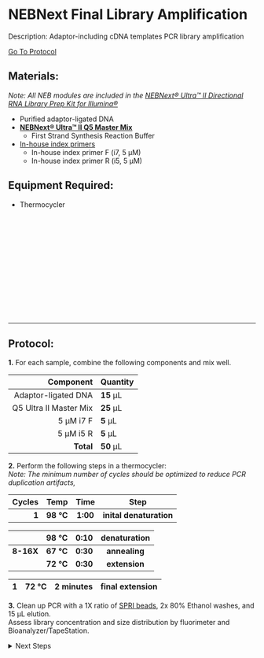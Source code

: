 NEBNext Final Library Amplification
================================================================================
Description: Adaptor-including cDNA templates PCR library amplification

[Go To Protocol](#protocol)

Materials:
--------------------------------------------------------------------------------
  _Note: All NEB modules are included in the [NEBNext® Ultra™ II Directional RNA Library Prep Kit for Illumina®](https://www.neb.com/products/e7760-nebnext-ultra-ii-directional-rna-library-prep-kit-for-illumina#Product%20Information)_
  * Purified adaptor-ligated DNA
  * **[NEBNext® Ultra™ II Q5 Master Mix](https://www.neb.com/products/m0544-nebnext-ultra-ii-q5-master-mix#Product%20Information)**
    * First Strand Synthesis Reaction Buffer  
  * [In-house index primers](../../CWML-primers.csv)
    * In-house index primer F (i7, 5 µM)
    * In-house index primer R (i5, 5 µM)
    
Equipment Required:
--------------------------------------------------------------------------------
  * Thermocycler

<br/><br/><br/><br/><br/><br/><br/><br/><br/><br/><br/><br/>
___
Protocol:
--------------------------------------------------------------------------------

**1.** For each sample, combine the following components and mix well.

  | Component | Quantity | 
  | ---------: | :---------- |
  | Adaptor-ligated DNA | **15**  µL | 
  | Q5 Ultra II Master Mix | **25**  µL |  
  | 5 µM i7 F | **5**  µL |
  | 5 µM i5 R | **5**  µL |
  | **Total** | **50** µL |

**2.** Perform the following steps in a thermocycler: <br/>
_Note: The minimum number of cycles should be optimized to reduce PCR duplication artifacts,_<br/> 
  
  | Cycles | Temp | Time | Step |
  | ---------: | :--------: | :---------: |:---------: |
  | **1** | **98 °C** | **1:00** | **inital denaturation** |
  
  || 98 °C | 0:10 | denaturation |
  | ---------: | :--------: | :---------: |:---------: |
  | **8-16X** | **67 °C** | **0:30** | **annealing** |
  | | **72 °C** | **0:30** | **extension** |
 
  | 1 | 72 °C | 2 minutes | final extension |
  | ---------: | :--------: | :---------: |:---------: |
  
  
**3.** Clean up PCR with a 1X ratio of [SPRI beads](../SPRI-beads.md), 2x 80% Ethanol washes, and 15 µL elution.<br/>
Assess library concentration and size distribution by fluorimeter and Bioanalyzer/TapeStation.

<!-- The text below creates dropdown lists for links to next steps or hyperlinks -->

<details>
  <summary>Next Steps</summary>

</p> <a href="../Pool-Denature-Sequence.md">
Directional Second Strand Synthesis </a>

</details>
